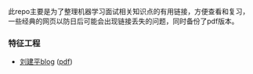 此repo主要是为了整理机器学习面试相关知识点的有用链接，方便查看和复习，一些经典的网页以防日后可能会出现链接丢失的问题，同时备份了pdf版本。

### 特征工程
- [刘建平blog](https://www.cnblogs.com/pinard/p/9032759.html) ([pdf](https://github.com/wangyuGithub01/Machine_Learning_Notes/blob/master/pdf/feature_selection.pdf))
